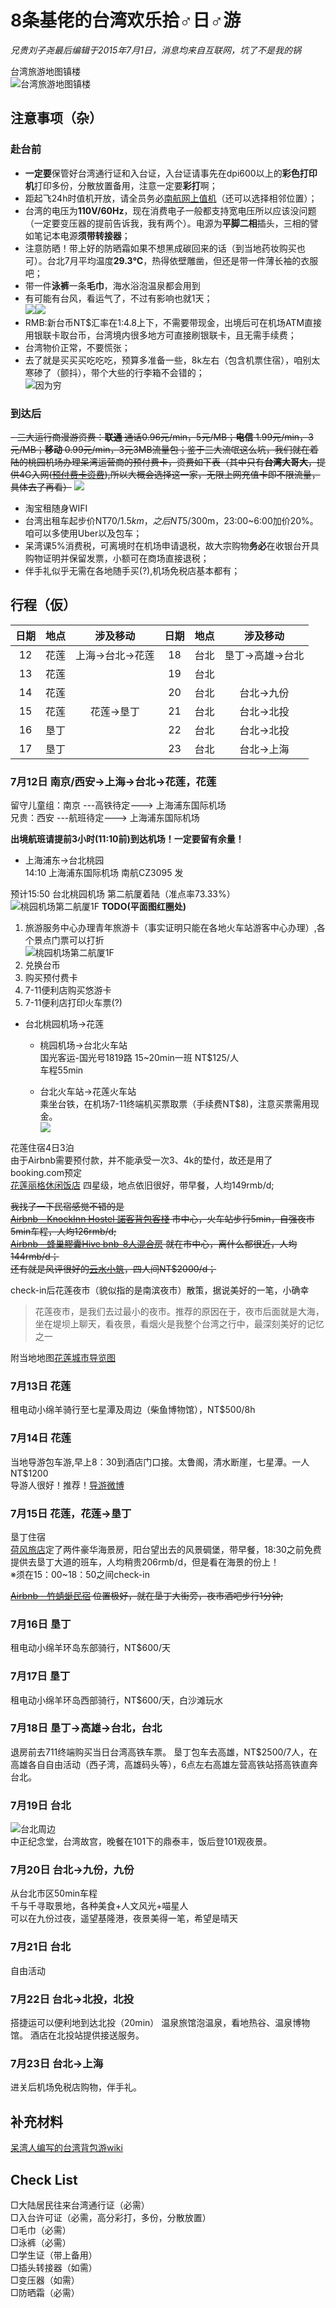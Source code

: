 # 8条基佬的台湾欢乐拾♂日♂游
*兄贵刘子尧最后编辑于2015年7月1日，消息均来自互联网，坑了不是我的锅*

台湾旅游地图镇楼  
![台湾旅游地图镇楼](http://i1.tietuku.com/c50ca69650745e7d.jpg)
## 注意事项（杂）
### 赴台前
- **一定要**保管好台湾通行证和入台证，入台证请事先在dpi600以上的**彩色打印机**打印多份，分散放置备用，注意一定要**彩打**啊；
- 距起飞24h时值机开放，请全员务必[南航网上值机](http://airport.csair.com/cki/login/by-ticket "南航网上值机")（还可以选择相邻位置）；
- 台湾的电压为**110V/60Hz**，现在消费电子一般都支持宽电压所以应该没问题（一定要变压器的提前告诉我，我有两个）。电源为**平脚二相**插头，三相的譬如笔记本电源**须带转接器**；
- 注意防晒！带上好的防晒霜如果不想黑成碳回来的话（到当地药妆购买也可）。台北7月平均温度**29.3℃**，热得依壁雕凿，但还是带一件薄长袖的衣服吧；
- 带一件**泳裤**一条**毛巾**，海水浴泡温泉都会用到
- 有可能有台风，看运气了，不过有影响也就1天；  
![](http://i1.tietuku.com/91427768c4d2a886.jpg)![](http://i1.tietuku.com/daa97b46ffa465fb.jpg)
- RMB:新台币NT$汇率在1:4.8上下，不需要带现金，出境后可在机场ATM直接用银联卡取台币，台湾境内很多地方可直接刷银联卡，且无需手续费；
- 台湾物价正常，不要慌张；
- 去了就是买买买吃吃吃，预算多准备一些，8k左右（包含机票住宿），咱别太寒碜了（颤抖），带个大些的行李箱不会错的；  
![因为穷](http://i1.tietuku.com/378e4b557ce50af8.jpg)

### 到达后
~~- 三大运行商漫游资费：**联通** 通话0.96元/min，5元/MB；**电信** 1.99元/min，3元/MB；**移动** 0.99元/min，3元3MB流量包；鉴于三大流氓这么坑，我们就在着陆的桃园机场办理呆湾运营商的预付费卡，资费如下表（其中只有**台湾大哥大**，提供4G入网([预付费卡资费](https://www.taiwanmobile.com/mobile/prePay/internet/index_2.html#.VZLqT_mqoSU)),所以大概会选择这一家，无限上网充值卡即不限流量，具体去了再看）~~
![](http://cdn.sspai.com/attachment/thumbnail/2014/09/29/b6d5da63800ee4326c31791b46e2c2142c302_mw_800_wm_1_wmp_3.jpg)
- 淘宝租随身WIFI
- 台湾出租车起步价NT$70/1.5km，之后NT$5/300m，23:00~6:00加价20%。咱可以多使用Uber以及包车；
- 呆湾课5%消费税，可离境时在机场申请退税，故大宗购物**务必**在收银台开具购物证明并保留发票，小额可在商场直接退税；
- 伴手礼似乎无需在各地随手买(?),机场免税店基本都有；

## 行程（仮）

| 日期| 地点 |涉及移动| 日期| 地点 |涉及移动|
|:--------:|:--------:|:--------:|:--------:|:--------:|:--------:|
|    12    |   花莲   |上海->台北->花莲|    18    |   台北    |垦丁->高雄->台北|
|    13    |   花莲   ||    19    |   台北   ||
|    14    |   花莲   ||    20    |   台北   |台北->九份|
|    15    |   花莲    |花莲->垦丁|    21    |  台北 |台北->北投|
|    16    |   垦丁    ||    22    |   台北   |台北->北投|
|    17    |   垦丁    ||    23    |   台北   |台北->上海|

### 7月12日 南京/西安->上海->台北->花莲，花莲

留守儿童组：南京 ---高铁待定---> 上海浦东国际机场   
兄贵：西安 ---航班待定---> 上海浦东国际机场

**出境航班请提前3小时(11:10前)到达机场！一定要留有余量！**   


- 上海浦东->台北桃园  
14:10 上海浦东国际机场 南航CZ3095 发

预计15:50 台北桃园机场 第二航厦着陆（准点率73.33%）
![桃园机场第二航厦1F](http://i1.tietuku.com/20687de33d71a767.jpg)
**TODO(平面图红圈处)**    
1. 旅游服务中心办理青年旅游卡（事实证明只能在各地火车站游客中心办理）,各个景点门票可以打折   
![桃园机场第二航厦1F](http://i3.tietuku.com/507e979898b59df0.jpg)
2. 兑换台币  
3. 购买预付费卡  
4. 7-11便利店购买悠游卡  
5. 7-11便利店打印火车票(?)


- 台北桃园机场->花莲
    - 桃园机场->台北火车站  
    国光客运-国光号1819路  15~20min一班  NT$125/人  
    车程55min
    
    - 台北火车站->花莲火车站  
    乘坐台铁，在机场7-11终端机买票取票（手续费NT$8)，注意买票需用现金。  
    ![](http://i1.tietuku.com/be75081cb5a52c53.jpg) 
 
    
花莲住宿4日3泊  
由于Airbnb需要预付款，并不能承受一次3、4k的垫付，故还是用了booking.com预定   
[花莲丽格休闲饭店](http://www.booking.com/hotel/tw/liga.zh-cn.html?sid=efc403d1e964b8e509fd72b7612a12c7;dcid=4;checkin=2015-07-12;checkout=2015-07-15;dist=0;group_adults=3;group_adults=4;group_children=0;group_children=0;group_rooms=49991203_82366516_0_1_3_0_0%2C49991204_82366516_0_1_4_0_0;req_adults=7;req_children=0;srfid=e83b1f3b084f2ae9d330ce6cf57776ee89528a90X7;type=total;ucfs=1&) 四星级，地点依旧很好，带早餐，人均149rmb/d;  

~~我找了一下民宿感觉不错的是~~  
~~[Airbnb - KnockInn Hostel 諾客背包客棧](https://zh.airbnb.com/rooms/6306638?checkin=2015-07-12&checkout=2015-07-15&guests=8&s=f2JW "KnockInn Hostel 諾客背包客棧") 市中心，火车站步行5min，自强夜市5min车程，人均126rmb/d;~~  
~~[Airbnb - 蜂巢膠囊Hive bnb-8人混合房](https://zh.airbnb.com/rooms/5388199?checkin=2015-07-12&checkout=2015-07-15&guests=8&s=QPyd "蜂巢膠囊Hive bnb-8人混合房") 就在市中心，离什么都很近，人均144rmb/d；~~    
~~还有就是风评很好的[云水小筑](http://www.hlplay.tw/cloudhome/room.htm)，四人间NT$2000/d；~~    


check-in后花莲夜市（貌似指的是南滨夜市）散策，据说美好的一笔，小确幸
> 花莲夜市，是我们去过最小的夜市。推荐的原因在于，夜市后面就是大海，坐在堤坝上聊天，看夜景，看烟火是我整个台湾之行中，最深刻美好的记忆之一

附当地地图[花莲城市导览图](http://www.tel038.com.tw/map/wa/lu.jpg)

### 7月13日 花莲
租电动小绵羊骑行至七星潭及周边（柴鱼博物馆），NT$500/8h
### 7月14日 花莲
当地导游包车游,早上8：30到酒店门口接。太鲁阁，清水断崖，七星潭。一人NT$1200  
导游人很好！推荐！[导游微博](http://weibo.com/u/3847720397?from=feed&loc=at&nick=%E8%8A%B1%E8%93%AE%E6%AD%BB%E7%8C%B4%E5%AD%90)
### 7月15日 花莲，花莲->垦丁

垦丁住宿  
[荷风旅店](https://www.booking.com/hotel/tw/he-feng-min-su.zh-cn.html?sid=efc403d1e964b8e509fd72b7612a12c7;dcid=2)定了两件豪华海景房，阳台望出去的风景碉堡，带早餐，18:30之前免费提供去垦丁大道的班车，人均稍贵206rmb/d，但是看在海景的份上！    
※须在15：00~18：50之间check-in  

~~[Airbnb - 竹蜻蜓民宿](https://zh.airbnb.com/rooms/902980?checkin=2015-07-15&checkout=2015-07-18&guests=8&s=cHAY) 位置极好，就在垦丁大街旁，夜市酒吧步行1分钟;~~

### 7月16日 垦丁
租电动小绵羊环岛东部骑行，NT$600/天
### 7月17日 垦丁
租电动小绵羊环岛西部骑行，NT$600/天，白沙滩玩水
### 7月18日 垦丁->高雄->台北，台北
退房前去711终端购买当日台湾高铁车票。
垦丁包车去高雄，NT$2500/7人，在高雄各自自由活动（西子湾，高雄码头等），6点左右高雄左营高铁站搭高铁直奔台北。
### 7月19日 台北 	
![台北周边](http://i1.tietuku.com/39caeda9695c35a0.jpg)  
中正纪念堂，台湾故宫，晚餐在101下的鼎泰丰，饭后登101观夜景。
### 7月20日 台北->九份，九份
从台北市区50min车程  
千与千寻取景地，各种美食+人文风光+喵星人  
可以在九份过夜，遥望基隆港，夜景美得一笔，希望是晴天
### 7月21日 台北
自由活动
### 7月22日 台北->北投，北投
搭捷运可以便利地到达北投（20min）
温泉旅馆泡温泉，看地热谷、温泉博物馆。
酒店在北投站提供接送服务。
### 7月23日 台北->上海
进关后机场免税店购物，伴手礼。

## 补充材料
[呆湾人编写的台湾背包游wiki](http://www.bbkz.com/guide/index.php?title=%E4%B8%AD%E8%8F%AF%E6%B0%91%E5%9C%8B&ajax=0 "呆湾人编写的台湾背包游wiki")
## Check List
□大陆居民往来台湾通行证（必需）  
□入台许可证（必需，高分彩打，多份，分散放置）   
□毛巾（必需）  
□泳裤（必需）  
□学生证（带上备用）   
□插头转接器（如需）  
□变压器（如需）  
□防晒霜（必需）

